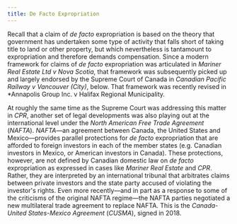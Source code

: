 ```yaml
---
title: De Facto Expropriation
---
```



Recall that a claim of *de facto* expropriation is based on the theory that government has undertaken some type of activity that falls short of taking title to land or other property, but which nevertheless is tantamount to expropriation and therefore demands compensation. Since a modern framework for claims of *de facto* expropriation was articulated in *Mariner Real Estate Ltd v Nova Scotia*, that framework was subsequently picked up and largely endorsed by the Supreme Court of Canada in *Canadian Pacific Railway v Vancouver (City)*, below. That framework was recently revised in *Annapolis Group Inc. v Halifax Regional Municipality.

At roughly the same time as the Supreme Court was addressing this matter in *CPR*, another set of legal developments was also playing out at the international level under the *North American Free Trade Agreement* (*NAFTA*). *NAFTA*—an agreement between Canada, the United States and Mexico—provides parallel protections for *de facto* expropriation that are afforded to foreign investors in each of the member states (e.g. Canadian investors in Mexico, or American investors in Canada). These protections, however, are not defined by Canadian domestic law on *de facto* expropriation as expressed in cases like *Mariner Real Estate* and *CPR*. Rather, they are interpreted by an international tribunal that arbitrates claims between private investors and the state party accused of violating the investor's rights. Even more recently—and in part as a response to some of the criticisms of the original NAFTA regime—the NAFTA parties negotiated a new multilateral trade agreement to replace NAFTA. This is the *Canada-United States-Mexico Agreement* (*CUSMA*), signed in 2018. 
